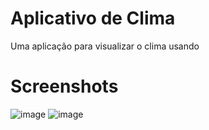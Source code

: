 # Aplicativo de Clima
Uma aplicação para visualizar o clima usando 
# Screenshots
![image](https://github.com/majjoris/App_Tempo/assets/49294802/84b0a321-dd01-4e23-a738-b92bbcd45ed8)
![image](https://github.com/majjoris/App_Tempo/assets/49294802/877cfe1f-e491-4ade-80ab-54e82c71a37e)
#
